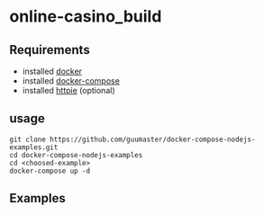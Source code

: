 # online-casino_build
## Requirements

 * installed [docker](https://docs.docker.com/installation/)
 * installed [docker-compose](https://docs.docker.com/compose/install/)
 * installed [httpie](http://httpie.org/) (optional)


## usage

    git clone https://github.com/guumaster/docker-compose-nodejs-examples.git
    cd docker-compose-nodejs-examples
    cd <choosed-example>
    docker-compose up -d

## Examples
